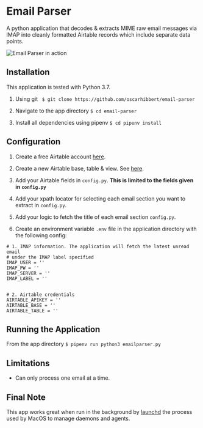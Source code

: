 # Email Parser

A python application that decodes & extracts MIME raw email messages via IMAP into cleanly formatted Airtable records which include separate data points.

![Email Parser in action](https://p20.f4.n0.cdn.getcloudapp.com/items/llu2KNEY/Screen%20Recording%202020-11-11%20at%2012.35%20am.gif)

## Installation

This application is tested with Python 3.7.

1. Using git ``` $ git clone https://github.com/oscarhibbert/email-parser```

2. Navigate to the app directory ```$ cd email-parser```

3. Install all dependencies using pipenv ```$ cd pipenv install```


## Configuration

1. Create a free Airtable account [here](https://airtable.com/signup).

2. Create a new Airtable base, table & view. See [here](https://support.airtable.com/hc/en-us/articles/360021518753-Getting-started-starting-with-the-base-ics).

3. Add your Airtable fields in ```config.py```. **This is limited to the fields given in ```config.py```**

4. Add your xpath locator for selecting each email section you want to extract in ```config.py```.

5. Add your logic to fetch the title of each email section ```config.py```.

6. Create an environment variable ```.env``` file in the application directory with the following config:

```
# 1. IMAP information. The application will fetch the latest unread email
# under the IMAP label specified
IMAP_USER = ''
IMAP_PW = ''
IMAP_SERVER = ''
IMAP_LABEL = ''


# 2. Airtable credentials
AIRTABLE_APIKEY = ''
AIRTABLE_BASE = ''
AIRTABLE_TABLE = ''
```


## Running the Application

From the app directory ```$ pipenv run python3 emailparser.py```


## Limitations

* Can only process one email at a time.


## Final Note

This app works great when run in the background by [launchd](https://www.launchd.info/) the process used by MacOS to manage  daemons and agents.

